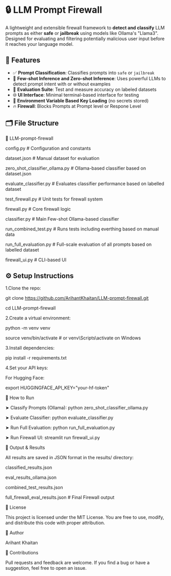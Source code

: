 # 🔒 LLM Prompt Firewall

A lightweight and extensible firewall framework to **detect and classify** LLM prompts as either **safe** or **jailbreak** using models like Ollama's "Llama3".
Designed for evaluating and filtering potentially malicious user input before it reaches your language model.

## 🚀 Features

- ✅ **Prompt Classification**: Classifies prompts into `safe` or `jailbreak`
- 🧠 **Few-shot Inference and Zero-shot Inference**: Uses powerful LLMs to detect prompt intent with or without examples
- 🧪 **Evaluation Suite**: Test and measure accuracy on labeled datasets
- 🌐 **UI Interface**: Minimal terminal-based interface for testing
- 🔐 **Environment Variable Based Key Loading** (no secrets stored)
- 🔥 **Firewall**: Blocks Prompts at Prompt level or Respone Level 

## 🗂 File Structure

📁 LLM-prompt-firewall

config.py # Configuration and constants

dataset.json # Manual dataset for evaluation

zero_shot_classifier_ollama.py # Ollama-based classifier based on dataset.json

evaluate_classifier.py # Evaluates classifier performance based on labelled dataset

test_firewall.py # Unit tests for firewall system

firewall.py # Core firewall logic

classifier.py # Main Few-shot Ollama-based classifier

run_combined_test.py # Runs tests including everthing based on manual data

run_full_evaluation.py # Full-scale evaluation of all prompts based on labelled dataset

firewall_ui.py # CLI-based UI

## ⚙️ Setup Instructions

1.Clone the repo:

git clone https://github.com/ArihantKhaitan/LLM-prompt-firewall.git

cd LLM-prompt-firewall
   
2.Create a virtual environment:

python -m venv venv

source venv/bin/activate  # or venv\Scripts\activate on Windows

3.Install dependencies:

pip install -r requirements.txt

4.Set your API keys:

For Hugging Face:

export HUGGINGFACE_API_KEY="your-hf-token"

🧪 How to Run

➤ Classify Prompts (Ollama):
python zero_shot_classifier_ollama.py

➤ Evaluate Classifier:
python evaluate_classifier.py

➤ Run Full Evaluation:
python run_full_evaluation.py

➤ Run Firewall UI:
streamlit run firewall_ui.py

💾 Output & Results

All results are saved in JSON format in the results/ directory:

classified_results.json 

eval_results_ollama.json 

combined_test_results.json 

full_firewall_eval_results.json # Final Firewall output

📜 License

This project is licensed under the MIT License. You are free to use, modify, and distribute this code with proper attribution.

👤 Author

Arihant Khaitan

🤝 Contributions

Pull requests and feedback are welcome. If you find a bug or have a suggestion, feel free to open an issue.
